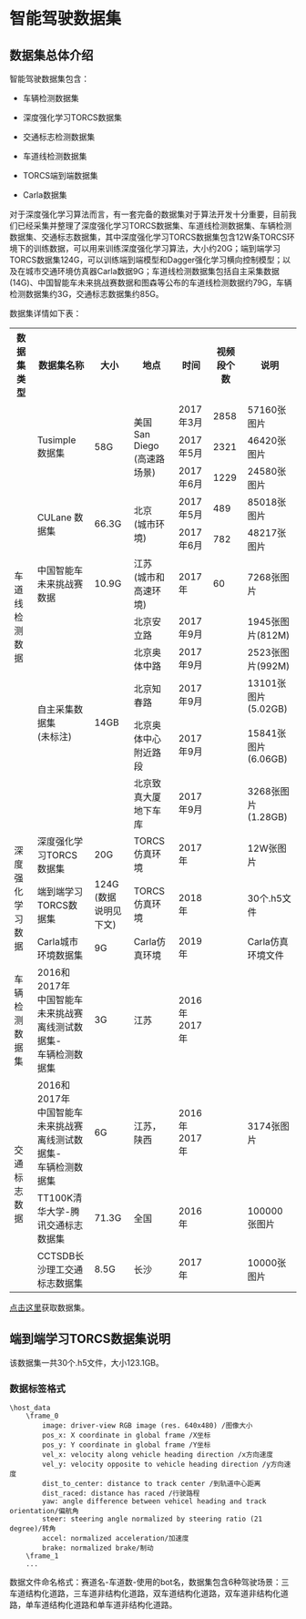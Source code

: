 # 智能驾驶数据集

## 数据集总体介绍

智能驾驶数据集包含：

- 车辆检测数据集

- 深度强化学习TORCS数据集

- 交通标志检测数据集

- 车道线检测数据集

- TORCS端到端数据集

- Carla数据集


对于深度强化学习算法而言，有一套完备的数据集对于算法开发十分重要，目前我们已经采集并整理了深度强化学习TORCS数据集、车道线检测数据集、车辆检测数据集、交通标志数据集，其中深度强化学习TORCS数据集包含12W条TORCS环境下的训练数据，可以用来训练深度强化学习算法，大小约20G；端到端学习TORCS数据集124G，可以训练端到端模型和Dagger强化学习横向控制模型；以及在城市交通环境仿真器Carla数据9G；车道线检测数据集包括自主采集数据(14G)、中国智能车未来挑战赛数据和图森等公布的车道线检测数据约79G，车辆检测数据集约3G，交通标志数据集约85G。

数据集详情如下表：

<table>
  <tr>
    <th>数据集类型</th>
    <th>数据集名称</th>
    <th>大小</th>
    <th>地点</th>
    <th>时间</th>
    <th>视频段个数</th>
    <th>说明</th>
  </tr>
  <tr>
    <td rowspan="11">车道线检测数据</td>
    <td rowspan="3">Tusimple 数据集</td>
    <td rowspan="3">58G </td>
    <td rowspan="3">美国<br>San Diego<br>(高速路场景)</td>
    <td>2017年3月</td>
    <td>2858</td>
    <td>57160张图片</td>
  </tr>
  <tr>
    <td>2017年5月</td>
    <td>2321</td>
    <td>46420张图片</td>
  </tr>
  <tr>
    <td>2017年6月</td>
    <td>1229</td>
    <td>24580张图片</td>
  </tr>
  <tr>
    <td rowspan="2">CULane 数据集</td>
    <td rowspan="2">66.3G</td>
    <td rowspan="2">北京<br>(城市环境)</td>
    <td>2017年5月</td>
    <td>489</td>
    <td>85018张图片</td>
  </tr>
  <tr>
    <td>2017年6月</td>
    <td>782</td>
    <td>48217张图片</td>
  </tr>
  <tr>
    <td>中国智能车未来挑战赛数据</td>
    <td>10.9G</td>
    <td>江苏<br>(城市和高速环境)</td>
    <td>2017年</td>
    <td>60</td>
    <td>7268张图片</td>
  </tr>
  <tr>
    <td rowspan="5">自主采集数据集<br>(未标注)</td>
    <td rowspan="5">14GB</td>
    <td>北京安立路</td>
    <td>2017年9月</td>
    <td></td>
    <td>1945张图片(812M)</td>
  </tr>
  <tr>
    <td>北京奥体中路</td>
    <td>2017年9月</td>
    <td></td>
    <td>2523张图片(992M)</td>
  </tr>
  <tr>
    <td>北京知春路</td>
    <td>2017年9月</td>
    <td></td>
    <td>13101张图片(5.02GB)</td>
  </tr>
  <tr>
    <td>北京奥体中心附近路段</td>
    <td>2017年9月</td>
    <td></td>
    <td>15841张图片(6.06GB)</td>
  </tr>
  <tr>
    <td>北京致真大厦地下车库</td>
    <td>2017年9月</td>
    <td></td>
    <td>3268张图片(1.28GB)</td>
  </tr>
  <tr>
    <td rowspan="3">深度强化学习数据</td>
    <td>深度强化学习TORCS数据集</td>
    <td>20G</td>
    <td>TORCS仿真环境</td>
    <td>2017年</td>
    <td></td>
    <td>12W张图片</td>
  </tr>
  <tr>
    <td>端到端学习TORCS数据集</td>
    <td>124G<br>(数据说明见下文)</td>
    <td>TORCS仿真环境</td>
    <td>2018年</td>
    <td></td>
    <td>30个.h5文件</td>
  </tr>
  <tr>
    <td>Carla城市环境数据集</td>
    <td>9G</td>
    <td>Carla仿真环境</td>
    <td>2019年</td>
    <td></td>
    <td>Carla仿真环境文件</td>
  </tr>
  <tr>
    <td>车辆检测数据集</td>
    <td>2016和2017年<br>中国智能车未来挑战赛<br>离线测试数据集-<br>车辆检测数据集</td>
    <td>3G</td>
    <td>江苏</td>
    <td>2016年<br>2017年</td>
    <td></td>
    <td></td>
  </tr>
  <tr>
    <td rowspan="3">交通标志数据</td>
    <td>2016和2017年<br>中国智能车未来挑战赛<br>离线测试数据集-<br>车辆检测数据集</td>
    <td>6G</td>
    <td>江苏，陕西</td>
    <td>2016年<br>2017年</td>
    <td></td>
    <td>3174张图片</td>
  </tr>
  <tr>
    <td>TT100K清华大学-腾讯交通标志数据集</td>
    <td>71.3G</td>
    <td>全国</td>
    <td>2016年</td>
    <td></td>
    <td>100000张图片</td>
  </tr>
  <tr>
    <td>CCTSDB长沙理工交通标志数据集</td>
    <td>8.5G</td>
    <td>长沙</td>
    <td>2017年</td>
    <td></td>
    <td>10000张图片</td>
  </tr>
</table>

[点击这里](https://share.weiyun.com/5x6mSpt)获取数据集。

## 端到端学习TORCS数据集说明

该数据集一共30个.h5文件，大小123.1GB。

### 数据标签格式

```
\host_data
	\frame_0
		image: driver-view RGB image (res. 640x480) /图像大小
		pos_x: X coordinate in global frame /X坐标
		pos_y: Y coordinate in global frame /Y坐标
		vel_x: velocity along vehicle heading direction /x方向速度
		vel_y: velocity opposite to vehicle heading direction /y方向速度
		dist_to_center: distance to track center /到轨道中心距离
		dist_raced: distance has raced /行驶路程
		yaw: angle difference between vehicel heading and track orientation/偏航角
		steer: steering angle normalized by steering ratio (21 degree)/转角
		accel: normalized acceleration/加速度
		brake: normalized brake/制动
	\frame_1
	...
```

数据文件命名格式：赛道名-车道数-使用的bot名，数据集包含6种驾驶场景：三车道结构化道路，三车道非结构化道路，双车道结构化道路，双车道非结构化道路，单车道结构化道路和单车道非结构化道路。
 
